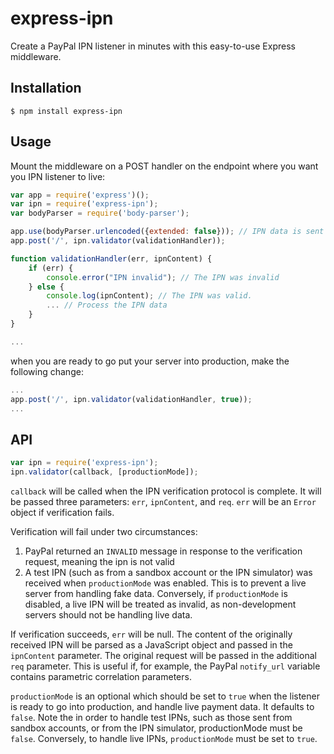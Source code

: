 # express-ipn
Create a PayPal IPN listener in minutes with this easy-to-use Express middleware.

## Installation

```
$ npm install express-ipn
```

## Usage

Mount the middleware on a POST handler on the endpoint where you want you IPN listener to live:

```js
var app = require('express')();
var ipn = require('express-ipn');
var bodyParser = require('body-parser');

app.use(bodyParser.urlencoded({extended: false})); // IPN data is sent in the body as x-www-form-urlencoded data
app.post('/', ipn.validator(validationHandler));

function validationHandler(err, ipnContent) {
    if (err) {
        console.error("IPN invalid"); // The IPN was invalid
    } else {
        console.log(ipnContent); // The IPN was valid.
        ... // Process the IPN data
    }
}

...

```

when you are ready to go put your server into production, make the following change:
```js
...
app.post('/', ipn.validator(validationHandler, true));
...
```
## API

```js
var ipn = require('express-ipn');
ipn.validator(callback, [productionMode]);
```

`callback` will be called when the IPN verification protocol is complete. 
It will be passed three parameters: `err`, `ipnContent`, and `req`.  `err` will be an `Error` object if verification fails. 

Verification will fail under two circumstances:
 
 1. PayPal returned an `INVALID` message in response to the verification request, meaning the ipn is not valid
 2. A test IPN (such as from a sandbox account or the IPN simulator) was received when `productionMode` was enabled.
 This is to prevent a live server from handling fake data.  Conversely, if `productionMode` is disabled, a 
 live IPN will be treated as invalid, as non-development servers should not be handling live data.
 
 If verification succeeds, `err` will be null.  The content of the originally received IPN will be parsed as a 
 JavaScript object and passed in the `ipnContent` parameter. The original request will be passed in the additional `req` parameter. This is useful if, for example, the PayPal `notify_url` variable contains parametric correlation parameters.

`productionMode` is an optional which should be set to `true` when the listener is ready to go into production, and handle
live payment data.  It defaults to `false`.  Note the in order to handle test IPNs, such as those sent from sandbox 
accounts, or from the IPN simulator, productionMode must be `false`.  Conversely, to handle live IPNs, `productionMode`
must be set to `true`.
